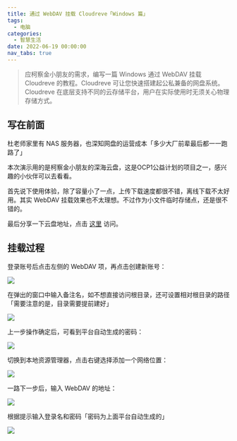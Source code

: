 ```yaml
---
title: 通过 WebDAV 挂载 Cloudreve「Windows 篇」
tags:
  - 电脑
categories:
  - 智慧生活
date: 2022-06-19 00:00:00
nav_tabs: true
---
```


> 应柯察金小朋友的需求，编写一篇 Windows 通过 WebDAV 挂载 Cloudreve 的教程。Cloudreve 可让您快速搭建起公私兼备的网盘系统。Cloudreve 在底层支持不同的云存储平台，用户在实际使用时无须关心物理存储方式。

<!-- more -->

## 写在前面

杜老师家里有 NAS 服务器，也深知网盘的运营成本「多少大厂前辈最后都一一跑路了」

本次演示用的是柯察金小朋友的深海云盘，这是OCP1公益计划的项目之一，感兴趣的小伙伴可以去看看。

首先说下使用体验，除了容量小了一点，上传下载速度都很不错，离线下载不太好用。其实 WebDAV 挂载效果也不太理想。不过作为小文件临时存储点，还是很不错的。

最后分享一下云盘地址，点击 [这里](https://pan.arcitcgn.cn) 访问。

## 挂载过程

登录账号后点击左侧的 WebDAV 项，再点击创建新账号：

![](https://cdn.dusays.com/2022/06/475-1.jpg)

在弹出的窗口中输入备注名，如不想直接访问根目录，还可设置相对根目录的路径「需要注意的是，目录需要提前建好」

![](https://cdn.dusays.com/2022/06/475-2.jpg)

上一步操作确定后，可看到平台自动生成的密码：

![](https://cdn.dusays.com/2022/06/475-3.jpg)

切换到本地资源管理器，点击右键选择添加一个网络位置：

![](https://cdn.dusays.com/2022/06/475-4.jpg)

一路下一步后，输入 WebDAV 的地址：

![](https://cdn.dusays.com/2022/06/475-5.jpg)

根据提示输入登录名和密码「密码为上面平台自动生成的」

![](https://cdn.dusays.com/2022/06/475-6.jpg)